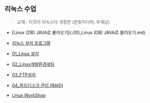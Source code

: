 ## 리눅스 수업

> 교재 : 이것이 리눅스다 개정판 (한빛미디어, 우재남)

* [Linux (DB) JAVA로 불러오기](./00_Linux (DB) JAVA로 불러오기.md)

* [리눅스 설치 프로그램](./Linux_download.md)
* [01_Linux 설치](./01_Linux설치.md)
* [02_Linux개발환경세팅](./02_Linux개발환경세팅.md)
* [03_FTP설치](./03_FTP설치.md)
* [04_하드디스크 관리 (RAID)](./04_하드디스크관리.md)
* [Linux WorkShop](./LinuxWS.md)